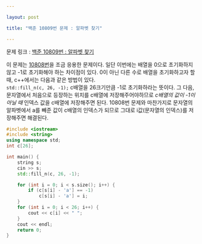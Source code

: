 ```yaml
---

layout: post

title: "백준 10809번 문제 : 알파벳 찾기"

---
```


문제 링크 : [백준 10809번 : 알파벳 찾기](https://www.acmicpc.net/problem/10809)

이 문제는 [10808번](https://www.acmicpc.net/problem/10808)을 조금 응용한 문제이다. 일단 이번에는 배열을 0으로 초기화하지 않고 -1로 초기화해야 하는 차이점이 있다. 0이 아닌 다른 수로 배열을 초기화하고자 할 때, c++에서는 다음과 같은 방법이 있다.<br>
`std::fill_n(c, 26, -1);`
c배열을 26크기만큼 -1로 초기화하라는 뜻이다. 그 다음, 문자열에서 처음으로 등장하는 위치를 c배열에 저장해주어야하므로 *c배열의 값이 -1이 아닐 때* 인덱스 값을 c배열에 저장해주면 된다. 10808번 문제와 마찬가지로 문자열의 알파벳에서 a를 빼준 값이 c배열의 인덱스가 되므로 그대로 i값(문자열의 인덱스)를 저장해주면 해결된다.

```c++
#include <iostream>
#include <string>
using namespace std;
int c[26];

int main() {
	string s;
	cin >> s;
	std::fill_n(c, 26, -1);

	for (int i = 0; i < s.size(); i++) {
		if (c[s[i] - 'a'] == -1)
			c[s[i] - 'a'] = i;
	}
	for (int i = 0; i < 26; i++) {
		cout << c[i] << " ";
	}
	cout << endl;
	return 0;
}
```